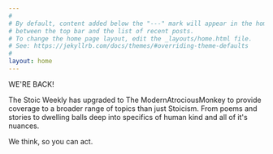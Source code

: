 ```yaml
---
#
# By default, content added below the "---" mark will appear in the home page
# between the top bar and the list of recent posts.
# To change the home page layout, edit the _layouts/home.html file.
# See: https://jekyllrb.com/docs/themes/#overriding-theme-defaults
#
layout: home
---
```


WE'RE BACK!

The Stoic Weekly has upgraded to The ModernAtrociousMonkey to provide coverage to a broader range of topics than just Stoicism.
From poems and stories to dwelling balls deep into specifics of human kind and all of it's nuances. 

We think, so you can act.

